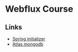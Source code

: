 # Webflux Course

## Links
- [Spring initializer](https://start.spring.io/)
- [Atlas mongodb](https://account.mongodb.com/account/login)